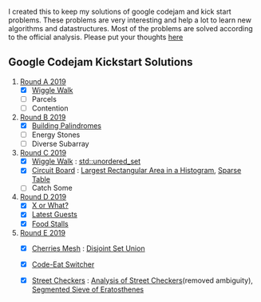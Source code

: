 I created this to keep my solutions of google codejam and kick start problems. These problems are very interesting and help a lot to learn new algorithms and datastructures. Most of the problems are solved according to the official analysis. Please put your thoughts [here](https://github.com/alhasanmridha/codejam/issues/3)

## Google Codejam Kickstart Solutions
1. [Round A 2019](https://codingcompetitions.withgoogle.com/kickstart/round/0000000000050e01)
    - [x] [Wiggle Walk](https://github.com/alhasanmridha/codejam/blob/master/Kick%20Start%20Round%20A%202019/Training.cpp)
    - [ ] Parcels
    - [ ] Contention
1. [Round B 2019](https://codingcompetitions.withgoogle.com/kickstart/round/0000000000050e01)
    - [x] [Building Palindromes](https://github.com/alhasanmridha/codejam/blob/master/Kick%20Start%20Round%20B%202019%20/Building%20Palindromes.cpp)
    - [ ] Energy Stones
    - [ ] Diverse Subarray
1. [Round C 2019](https://codingcompetitions.withgoogle.com/kickstart/round/0000000000051061)
    - [x] [Wiggle Walk](https://github.com/alhasanmridha/codejam/blob/master/Kick%20Start%20Round%20D%202019/X%20or%20What.cpp) : [std::unordered_set](https://en.cppreference.com/w/cpp/container/unordered_set)
    - [x] [Circuit Board](https://github.com/alhasanmridha/codejam/blob/master/Kick%20Start%20Round%20C%202019/Circuit%20Board.cpp) : [Largest Rectangular Area in a Histogram](https://www.geeksforgeeks.org/largest-rectangle-under-histogram/), [Sparse Table](https://cp-algorithms.com/data_structures/sparse-table.html)
    - [ ] Catch Some
2. [Round D 2019](https://codingcompetitions.withgoogle.com/kickstart/round/0000000000051061)
    - [x] [X or What?](https://github.com/alhasanmridha/codejam/blob/master/Kick%20Start%20Round%20D%202019/X%20or%20What.cpp)
    - [x] [Latest Guests](https://github.com/alhasanmridha/codejam/blob/master/Kick%20Start%20Round%20D%202019/Latest%20Guest.cpp)
    - [x] [Food Stalls](https://github.com/alhasanmridha/codejam/blob/master/Kick%20Start%20Round%20D%202019/Food%20Stalls.cpp)
1. [Round E 2019](https://codingcompetitions.withgoogle.com/kickstart/round/0000000000050edb)
    - [x] [Cherries Mesh](https://github.com/alhasanmridha/codejam/blob/master/Kick%20Start%20Round%20E%202019/Cherries%20Mesh.cpp) : [Disjoint Set Union](https://cp-algorithms.com/data_structures/disjoint_set_union.html)
    - [x] [Code-Eat Switcher](https://github.com/alhasanmridha/codejam/blob/master/Kick%20Start%20Round%20E%202019/Code-Eat%20Switcher.cpp)
    - [x] [Street Checkers](https://github.com/alhasanmridha/codejam/blob/master/Kick%20Start%20Round%20E%202019/Street%20Checkers.cpp) : [Analysis of Street Checkers](https://alhasanmridha.github.io/street_checkers.html)(removed ambiguity), [Segmented Sieve of Eratosthenes](https://forthright48.com/segmented-sieve-of-eratosthenes/)

